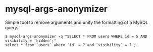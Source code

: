 # mysql-args-anonymizer

Simple tool to remove arguments and unify the formatting of a MySQL query.

```
$ mysql-args-anonymizer -q "SELECT * FROM users WHERE id = 5 AND visibility = 'hidden';"
select * from `users` where `id` = ? and `visibility` = ? ;
```
